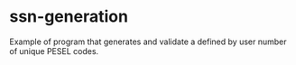 # ssn-generation
Example of program that generates and validate a defined by user number of unique PESEL codes.
